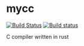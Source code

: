 # mycc

[![Build Status](https://travis-ci.org/gky360/mycc.svg?branch=master)](https://travis-ci.org/gky360/mycc)
[![Build status](https://ci.appveyor.com/api/projects/status/pio36sgtqkkx138k?svg=true)](https://ci.appveyor.com/project/gky360/mycc)

C compiler written in rust
